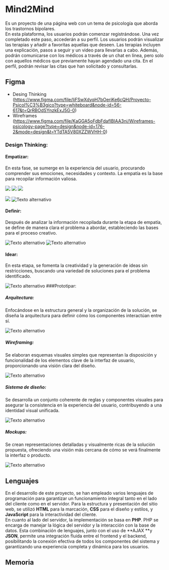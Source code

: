 # Mind2Mind
Es un proyecto de una página web con un tema de psicología que aborda los trastornos bipolares. 
<br>
En esta plataforma, los usuarios podrán comenzar registrándose. Una vez completado este paso, accederán a su perfil. Los usuarios podrán visualizar las terapias y añadir a favoritas aquellas que deseen. Las terapias incluyen una explicación, pasos a seguir y un video para llevarlas a cabo. Además, podrán comunicarse con los médicos a través de un chat en línea, pero solo con aquellos médicos que previamente hayan agendado una cita. En el perfil, podrán revisar las citas que han solicitado y consultarlas.

## Figma
- Desing Thinking (https://www.figma.com/file/IjFSwXdyqH7bOeriKe6cQH/Proyecto-Psicol%C3%B3gico?type=whiteboard&node-id=56-617&t=QrRBOdSYnzkExJ5G-0)
- Wireframes (https://www.figma.com/file/KaGGA5oFdbFdafIBIAA3ni/Wireframes-psicology-page?type=design&node-id=176-2&mode=design&t=YTdTA5V80XZZWVHH-0)
### Design Thinking:
#### Empatizar:
En esta fase, se sumerge en la experiencia del usuario, procurando comprender sus emociones, necesidades y contexto. La empatía es la base para recopilar información valiosa.

![](https://github.com/JavierChicano/Mind2Mind/blob/main/img/readme/Nueva%20carpeta/Captura%20de%20pantalla%202024-02-29%20115604.png?raw=true)
![](https://github.com/JavierChicano/Mind2Mind/blob/main/img/readme/Nueva%20carpeta/Captura%20de%20pantalla%202024-02-29%20115632.png?raw=true)
![](https://github.com/JavierChicano/Mind2Mind/blob/main/img/readme/Nueva%20carpeta/Captura%20de%20pantalla%202024-02-29%20115649.png?raw=true)

![](https://github.com/JavierChicano/Mind2Mind/blob/main/img/readme/Nueva%20carpeta/Captura%20de%20pantalla%202024-02-29%20115839.png?raw=true)
![Texto alternativo](https://github.com/JavierChicano/Mind2Mind/blob/main/img/readme/Nueva%20carpeta/Captura%20de%20pantalla%202024-02-29%20120021.png?raw=true)
#### Definir:
Después de analizar la información recopilada durante la etapa de empatía, se define de manera clara el problema a abordar, estableciendo las bases para el proceso creativo.

![Texto alternativo](https://github.com/JavierChicano/Mind2Mind/blob/main/img/readme/Nueva%20carpeta/Captura%20de%20pantalla%202024-02-29%20120152.png?raw=true)
![Texto alternativo](https://github.com/JavierChicano/Mind2Mind/blob/main/img/readme/Nueva%20carpeta/Captura%20de%20pantalla%202024-02-29%20120205.png?raw=true)
#### Idear:
En esta etapa, se fomenta la creatividad y la generación de ideas sin restricciones, buscando una variedad de soluciones para el problema identificado.

![Texto alternativo](https://github.com/JavierChicano/Mind2Mind/blob/main/img/readme/Nueva%20carpeta/Captura%20de%20pantalla%202024-02-29%20120312.png?raw=true)
###Prototipar:
##### Arquitectura:
Enfocándose en la estructura general y la organización de la solución, se diseña la arquitectura para definir cómo los componentes interactúan entre sí.

![Texto alternativo](https://github.com/JavierChicano/Mind2Mind/blob/main/img/readme/Captura%20de%20pantalla%202024-02-29%20120606.png?raw=true)

##### Wireframing:
Se elaboran esquemas visuales simples que representan la disposición y funcionalidad de los elementos clave de la interfaz de usuario, proporcionando una visión clara del diseño.


![Texto alternativo](https://github.com/JavierChicano/Mind2Mind/blob/main/img/readme/Captura%20de%20pantalla%202024-02-29%20120631.png?raw=true)

##### Sistema de diseño:
Se desarrolla un conjunto coherente de reglas y componentes visuales para asegurar la consistencia en la experiencia del usuario, contribuyendo a una identidad visual unificada.

![Texto alternativo](https://github.com/JavierChicano/Mind2Mind/blob/main/img/readme/Captura%20de%20pantalla%202024-02-29%20120647.png?raw=true)

##### Mockups:
Se crean representaciones detalladas y visualmente ricas de la solución propuesta, ofreciendo una visión más cercana de cómo se verá finalmente la interfaz o producto.

![Texto alternativo](https://github.com/JavierChicano/Mind2Mind/blob/main/img/readme/Captura%20de%20pantalla%202024-02-29%20120701.png?raw=true)

## Lenguajes
En el desarrollo de este proyecto, se han empleado varios lenguajes de programación para garantizar un funcionamiento integral tanto en el lado del cliente como en el servidor. Para la estructura y presentación del sitio web, se utilizó **HTML** para la marcación, **CSS** para el diseño y estilos, y **JavaScript** para la interactividad del cliente.
<br>
En cuanto al lado del servidor, la implementación se basa en **PHP**. PHP se encarga de manejar la lógica del servidor y la interacción con la base de datos. Esta combinación de lenguajes, junto con el uso de **AJAX **y **JSON**, permite una integración fluida entre el frontend y el backend, posibilitando la conexión efectiva de todos los componentes del sistema y garantizando una experiencia completa y dinámica para los usuarios.

## Memoria

